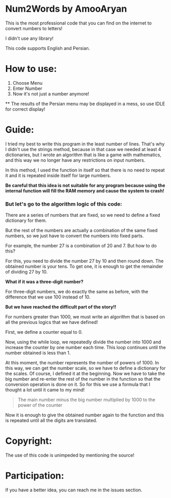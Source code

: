 # Num2Words by AmooAryan


This is the most professional code that you can find on the internet to convert numbers to letters!

I didn't use any library!

This code supports English and Persian.




# How to use:

1. Choose Menu
2. Enter Number
3. Now it's not just a number anymore!

** The results of the Persian menu may be displayed in a mess, so use IDLE for correct display!




# Guide:

I tried my best to write this program in the least number of lines. That's why I didn't use the strings method, because in that case we needed at least 4 dictionaries, but I wrote an algorithm that is like a game with mathematics, and this way we no longer have any restrictions on input numbers.

In this method, I used the function in itself so that there is no need to repeat it and it is repeated inside itself for large numbers.

**Be careful that this idea is not suitable for any program because using the internal function will fill the RAM memory and cause the system to crash!**

### But let's go to the algorithm logic of this code:

There are a series of numbers that are fixed, so we need to define a fixed dictionary for them.

But the rest of the numbers are actually a combination of the same fixed numbers, so we just have to convert the numbers into fixed parts.

For example, the number 27 is a combination of 20 and 7. But how to do this?

For this, you need to divide the number 27 by 10 and then round down. The obtained number is your tens. To get one, it is enough to get the remainder of dividing 27 by 10.

**What if it was a three-digit number?**

For three-digit numbers, we do exactly the same as before, with the difference that we use 100 instead of 10.


**But we have reached the difficult part of the story!!**

For numbers greater than 1000, we must write an algorithm that is based on all the previous logics that we have defined!

First, we define a counter equal to 0.

Now, using the while loop, we repeatedly divide the number into 1000 and increase the counter by one number each time. This loop continues until the number obtained is less than 1.

At this moment, the number represents the number of powers of 1000. In this way, we can get the number scale, so we have to define a dictionary for the scales. Of course, I defined it at the beginning.
Now we have to take the big number and re-enter the rest of the number in the function so that the conversion operation is done on it. So for this we use a formula that I thought a lot until it came to my mind!

> The main number minus the big number multiplied by 1000 to the power of the counter

Now it is enough to give the obtained number again to the function and this is repeated until all the digits are translated.



# Copyright:

The use of this code is unimpeded by mentioning the source!


# Participation:

If you have a better idea, you can reach me in the issues section.
